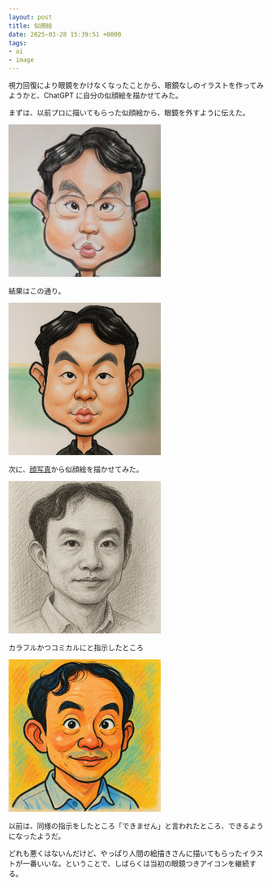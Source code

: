 ```yaml
---
layout: post
title: 似顔絵
date: 2025-03-28 15:39:51 +0000
tags:
- ai
- image
---
```

視力回復により眼鏡をかけなくなったことから、眼鏡なしのイラストを作ってみようかと、ChatGPT に自分の似顔絵を描かせてみた。

まずは、以前プロに描いてもらった似顔絵から、眼鏡を外すように伝えた。

<img src="/img/myself/myself.jpg" width="300">

結果はこの通り。

<img src="/img/myself/myself.png" width="300">

次に、<a href="https://sekika.github.io/toyo/photos/small.jpg">顔写真</a>から似顔絵を描かせてみた。

<img src="/img/myself/myself2.png" width="300">

カラフルかつコミカルにと指示したところ

<img src="/img/myself/myself3.png" width="300">

以前は、同様の指示をしたところ「できません」と言われたところ、できるようになったようだ。

どれも悪くはないんだけど、やっぱり人間の絵描きさんに描いてもらったイラストが一番いいな。ということで、しばらくは当初の眼鏡つきアイコンを継続する。
